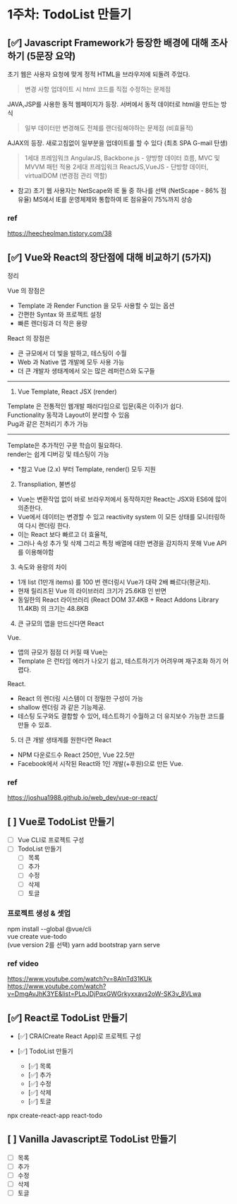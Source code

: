 # 1주차: TodoList 만들기

## [✅] Javascript Framework가 등장한 배경에 대해 조사하기 (5문장 요약)

초기 웹은 사용자 요청에 맞게 정적 HTML을 브라우저에 되돌려 주었다.

> 변경 사항 업데이트 시 html 코드를 직접 수정하는 문제점

JAVA,JSP를 사용한 동적 웹페이지가 등장. 서버에서 동적 데이터로 html을 만드는 방식

> 일부 데이터만 변경해도 전체를 랜더링해야하는 문제점 (비효율적)

AJAX의 등장. 새로고침없이 일부분을 업데이트를 할 수 있다 (최초 SPA G-mail 탄생)

> 1세대 프레임워크 AngularJS, Backbone.js - 양방향 데이터 흐름, MVC 및 MVVM 패턴 적용
> 2세대 프레임워크 ReactJS,VueJS - 단방향 데이터, virtualDOM (변경점 관리 역할)

- 참고)
  초기 웹 사용자는 NetScape와 IE 둘 중 하나를 선택 (NetScape - 86% 점유율)
  MS에서 IE를 운영체제와 통합하여 IE 점유율이 75%까지 상승

### ref

https://heecheolman.tistory.com/38

## [✅] Vue와 React의 장단점에 대해 비교하기 (5가지)

정리

Vue 의 장점은

- Template 과 Render Function 을 모두 사용할 수 있는 옵션
- 간편한 Syntax 와 프로젝트 설정
- 빠른 렌더링과 더 작은 용량

React 의 장점은

- 큰 규모에서 더 빛을 발하고, 테스팅이 수월
- Web 과 Native 앱 개발에 모두 사용 가능
- 더 큰 개발자 생태계에서 오는 많은 레퍼런스와 도구들

---

1. Vue Template, React JSX (render)

Template 은 전통적인 웹개발 패러다임으로 입문(혹은 이주)가 쉽다.  
Functionality 동작과 Layout이 분리할 수 있음  
Pug과 같은 전처리기 추가 가능

---

Template은 추가적인 구문 학습이 필요하다.  
render는 쉽게 디버깅 및 테스팅이 가능

- \*참고 Vue (2.x) 부터 Template, render() 모두 지원

2. Transpliation, 불변성

- Vue는 변환작업 없이 바로 브라우저에서 동작하지만 React는 JSX와 ES6에 많이 의존한다.
- Vue에서 데이터는 변경할 수 있고 reactivity system 이 모든 상태를 모니터링하여 다시 랜더링 한다.
- 이는 React 보다 빠르고 더 효율적,
- 그러나 속성 추가 및 삭제 그리고 특정 배열에 대한 변경을 감지하지 못해 Vue API를 이용해야함

3. 속도와 용량의 차이

- 1개 list (1만개 items) 를 100 번 렌더링시 Vue가 대략 2배 빠르다(평균치).
- 현재 릴리즈된 Vue 의 라이브러리 크기가 25.6KB 인 반면
- 동일한의 React 라이브러리 (React DOM 37.4KB + React Addons Library 11.4KB) 의 크기는 48.8KB

4. 큰 규모의 앱을 만드신다면 React

Vue.

- 앱의 규모가 점점 더 커질 때 Vue는
- Template 은 런타임 에러가 나오기 쉽고, 테스트하기가 어려우며 재구조화 하기 어렵다.

React.

- React 의 렌더링 시스템이 더 정밀한 구성이 가능
- shallow 렌더링 과 같은 기능제공.
- 테스팅 도구와도 결합할 수 있어, 테스트하기 수월하고 더 유지보수 가능한 코드를 만들 수 있죠.

5. 더 큰 개발 생태계를 원한다면 React

- NPM 다운로드수 React 250만, Vue 22.5만
- Facebook에서 시작된 React와 1인 개발(+후원)으로 만든 Vue.

### ref

https://joshua1988.github.io/web_dev/vue-or-react/

## [ ] Vue로 TodoList 만들기

- [ ] Vue CLI로 프로젝트 구성
- [ ] TodoList 만들기
  - [ ] 목록
  - [ ] 추가
  - [ ] 수정
  - [ ] 삭제
  - [ ] 토글

### 프로젝트 생성 & 셋업

npm install --global @vue/cli  
vue create vue-todo  
(vue version 2를 선택)
yarn add bootstrap
yarn serve

### ref video

https://www.youtube.com/watch?v=8AlnTd31KUk
https://www.youtube.com/watch?v=DmgAvJhK3YE&list=PLpJDjPqxGWGrkyxxavs2oW-SK3v_8VLwa

## [✅] React로 TodoList 만들기

- [✅] CRA(Create React App)로 프로젝트 구성
- [✅] TodoList 만들기

  - [✅] 목록
  - [✅] 추가
  - [✅] 수정
  - [✅] 삭제
  - [✅] 토글

npx create-react-app react-todo

## [ ] Vanilla Javascript로 TodoList 만들기

- [ ] 목록
- [ ] 추가
- [ ] 수정
- [ ] 삭제
- [ ] 토글
